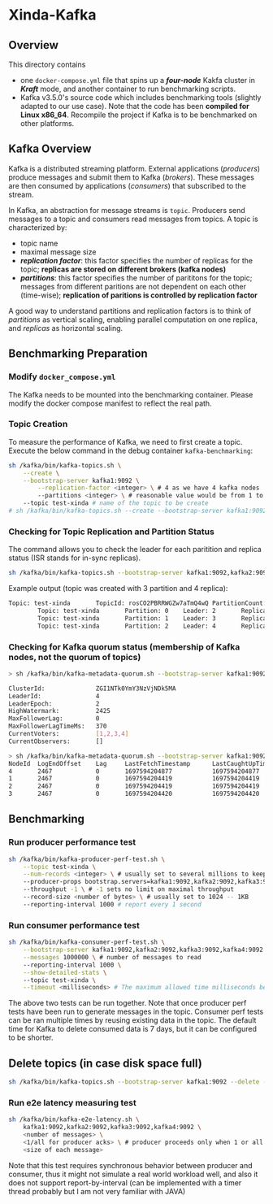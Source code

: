 # Xinda-Kafka

## Overview
This directory contains 
- one `docker-compose.yml` file that spins up a ***four-node*** Kakfa cluster in ***Kraft*** mode, and another container to run benchmarking scripts. 
- Kafka v3.5.0's source code which includes benchmarking tools (slightly adapted to our use case). Note that the code has been **compiled for Linux x86_64**. Recompile the project if Kafka is to be benchmarked on other platforms.

## Kafka Overview
Kafka is a distributed streaming platform. External applications (*producers*) produce messages and submit them to Kafka (*brokers*). These messages are then consumed by applications (*consumers*) that subscribed to the stream. 

In Kafka, an abstraction for message streams is `topic`. Producers send messages to a topic and consumers read messages from topics. A topic is characterized by:
- topic name
- maximal message size
- ***replication factor***: this factor specifies the number of replicas for the topic; **replicas are stored on different brokers (kafka nodes)**
- ***partitions***: this factor specifies the number of parititons for the topic; messages from different paritions are not dependent on each other (time-wise); **replication of paritions is controlled by replication factor**

A good way to understand partitions and replication factors is to think of *partitions* as vertical scaling, enabling parallel computation on one replica, and *replicas* as horizontal scaling.  

## Benchmarking Preparation
### Modify `docker_compose.yml`
The Kafka needs to be mounted into the benchmarking container. Please modify the docker compose manifest to reflect the real path.

### Topic Creation
To measure the performance of Kafka, we need to first create a topic. Execute the below command in the debug container `kafka-benchmarking`:
```bash
sh /kafka/bin/kafka-topics.sh \
	--create \
	--bootstrap-server kafka1:9092 \
        --replication-factor <integer> \ # 4 as we have 4 kafka nodes
        --partitions <integer> \ # reasonable value would be from 1 to ~100 
	--topic test-xinda # name of the topic to be create
# sh /kafka/bin/kafka-topics.sh --create --bootstrap-server kafka1:9092 --replication-factor 4 --partitions 10 --topic test-xinda
```

### Checking for Topic Replication and Partition Status
The command allows you to check the leader for each paritition and replica status (ISR stands for in-sync replicas).
```bash
sh /kafka/bin/kafka-topics.sh --bootstrap-server kafka1:9092,kafka2:9092,kafka3:9092,kafka4:9092 --describe --topic test-xinda 
```
Example output (topic was created with 3 partition and 4 replica):
```bash
Topic: test-xinda       TopicId: rosCO2PBRRWGZw7aTmQ4wQ PartitionCount: 3       ReplicationFactor: 4    Configs: 
        Topic: test-xinda       Partition: 0    Leader: 2       Replicas: 2,3,4,1       Isr: 2,3,4,1
        Topic: test-xinda       Partition: 1    Leader: 3       Replicas: 3,4,1,2       Isr: 3,4,1,2
        Topic: test-xinda       Partition: 2    Leader: 4       Replicas: 4,1,2,3       Isr: 4,1,2,3
```

### Checking for Kafka quorum status (membership of Kafka nodes, not the quorum of topics)
```bash
> sh /kafka/bin/kafka-metadata-quorum.sh --bootstrap-server kafka1:9092 describe --status

ClusterId:              ZGI1NTk0YmY3NzVjNDk5MA
LeaderId:               4
LeaderEpoch:            2
HighWatermark:          2425
MaxFollowerLag:         0
MaxFollowerLagTimeMs:   370
CurrentVoters:          [1,2,3,4]
CurrentObservers:       []
```

```bash
> sh /kafka/bin/kafka-metadata-quorum.sh --bootstrap-server kafka1:9092 describe --replication
NodeId  LogEndOffset    Lag     LastFetchTimestamp      LastCaughtUpTimestamp   Status  
4       2467            0       1697594204877           1697594204877           Leader  
1       2467            0       1697594204419           1697594204419           Follower
2       2467            0       1697594204419           1697594204419           Follower
3       2467            0       1697594204420           1697594204420           Follower
```

## Benchmarking
### Run producer performance test
```bash
sh /kafka/bin/kafka-producer-perf-test.sh \
	--topic test-xinda \
	--num-records <integer> \ # usually set to several millions to keep the consumer test run longer
	--producer-props bootstrap.servers=kafka1:9092,kafka2:9092,kafka3:9092,kafka4:9092 \ 
	--throughput -1 \ # -1 sets no limit on maximal throughput
	--record-size <number of bytes> \ # usually set to 1024 -- 1KB
	--reporting-interval 1000 # report every 1 second
```

### Run consumer performance test
```bash
sh /kafka/bin/kafka-consumer-perf-test.sh \
	--bootstrap-server kafka1:9092,kafka2:9092,kafka3:9092,kafka4:9092 \
	--messages 1000000 \ # number of messages to read
	--reporting-interval 1000 \
	--show-detailed-stats \ 
	--topic test-xinda \
	--timeout <milliseconds> # The maximum allowed time milliseconds between returned records. (default: 10000)  
```

The above two tests can be run together. Note that once producer perf tests have been run to generate messages in the topic. Consumer perf tests can be ran multiple times by reusing existing data in the topic. The default time for Kafka to delete consumed data is 7 days, but it can be configured to be shorter.

## Delete topics (in case disk space full)
```bash
sh /kafka/bin/kafka-topics.sh --bootstrap-server kafka1:9092 --delete --topic test-xinda
```

### Run e2e latency measuring test
```bash
sh /kafka/bin/kafka-e2e-latency.sh \
	kafka1:9092,kafka2:9092,kafka3:9092,kafka4:9092 \
	<number of messages> \
	<1/all for producer acks> \ # producer proceeds only when 1 or all in-sync replicas have received the message 
	<size of each message>
```
Note that this test requires synchronous behavior between producer and consumer, thus it might not simulate a real world workload well, and also it does not support report-by-interval (can be implemented with a timer thread probably but I am not very familiar with JAVA)




